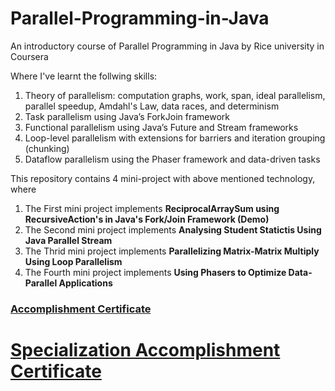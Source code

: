 # Parallel-Programming-in-Java
An introductory course of  Parallel Programming in Java by Rice university in Coursera 

Where I've learnt the follwing skills:
1. Theory of parallelism: computation graphs, work, span, ideal parallelism, parallel speedup, Amdahl's Law, data races, and determinism
2. Task parallelism using Java’s ForkJoin framework
3. Functional parallelism using Java’s Future and Stream frameworks
4. Loop-level parallelism with extensions for barriers and iteration grouping (chunking)
5. Dataflow parallelism using the Phaser framework and data-driven tasks

This repository contains 4 mini-project with above mentioned technology, where
1. The First mini project implements __ReciprocalArraySum using RecursiveAction's in Java's Fork/Join Framework (Demo)__
2. The Second mini project implements __Analysing Student Statictis Using Java Parallel Stream__
3. The Thrid mini project implements  __Parallelizing Matrix-Matrix Multiply Using Loop Parallelism__
4. The Fourth mini project implements __Using Phasers to Optimize Data-Parallel Applications__



### [Accomplishment Certificate](https://github.com/mmncoder/Coursera-Certificates/blob/master/3.1.%20Parallel%20Programming%20in%20Java.pdf)

# [Specialization Accomplishment Certificate](https://github.com/mmncoder/Coursera-Certificates/blob/master/3.4.%20Parallel%2C%20Concurrent%2C%20and%20Distributed%20Specialization.pdf)
